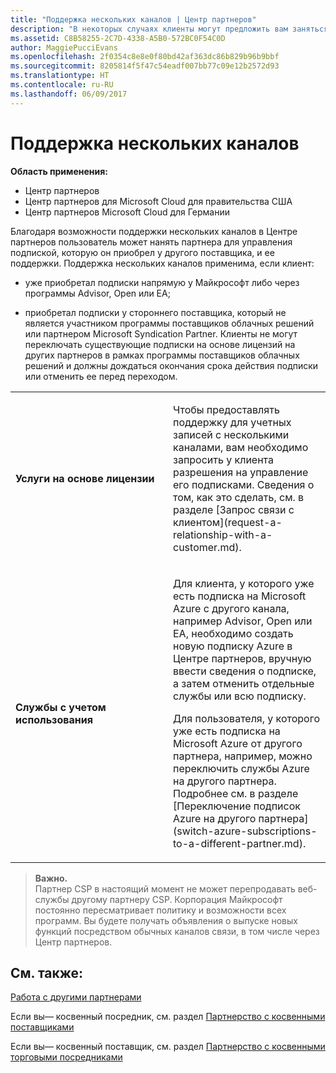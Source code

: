 ```yaml
---
title: "Поддержка нескольких каналов | Центр партнеров"
description: "В некоторых случаях клиенты могут предложить вам заняться подготовкой к работе и поддержкой их подписки, которую они приобрели в другом месте."
ms.assetid: C8B58255-2C7D-4338-A5B0-572BC0F54C0D
author: MaggiePucciEvans
ms.openlocfilehash: 2f0354c8e8e0f80bd42af363dc86b829b96b9bbf
ms.sourcegitcommit: 8205814f5f47c54eadf007bb77c09e12b2572d93
ms.translationtype: HT
ms.contentlocale: ru-RU
ms.lasthandoff: 06/09/2017
---
```

# <a name="multi-channel-support"></a>Поддержка нескольких каналов

**Область применения:**

-  Центр партнеров
-  Центр партнеров для Microsoft Cloud для правительства США
-  Центр партнеров Microsoft Cloud для Германии

Благодаря возможности поддержки нескольких каналов в Центре партнеров пользователь может нанять партнера для управления подпиской, которую он приобрел у другого поставщика, и ее поддержки. Поддержка нескольких каналов применима, если клиент:

-   уже приобретал подписки напрямую у Майкрософт либо через программы Advisor, Open или EA;

-   приобретал подписки у стороннего поставщика, который не является участником программы поставщиков облачных решений или партнером Microsoft Syndication Partner. Клиенты не могут переключать существующие подписки на основе лицензий на других партнеров в рамках программы поставщиков облачных решений и должны дождаться окончания срока действия подписки или отменить ее перед переходом.


<table>
<colgroup>
<col width="50%" />
<col width="50%" />
</colgroup>
<tbody>
<tr class="odd">
<td><p><strong>Услуги на основе лицензии</strong></p></td>
<td><p>Чтобы предоставлять поддержку для учетных записей с несколькими каналами, вам необходимо запросить у клиента разрешения на управление его подписками. Сведения о том, как это сделать, см. в разделе [Запрос связи с клиентом](request-a-relationship-with-a-customer.md).</p></td>
</tr>
<tr class="even">
<td><p><strong>Службы с учетом использования</strong></p></td>
<td>
<p>Для клиента, у которого уже есть подписка на Microsoft Azure с другого канала, например Advisor, Open или EA, необходимо создать новую подписку Azure в Центре партнеров, вручную ввести сведения о подписке, а затем отменить отдельные службы или всю подписку.</p>
<p>Для пользователя, у которого уже есть подписка на Microsoft Azure от другого партнера, например, можно переключить службы Azure на другого партнера. Подробнее см. в разделе [Переключение подписок Azure на другого партнера](switch-azure-subscriptions-to-a-different-partner.md).</p>
</td>
</tr>
</tbody>
</table>

>**Важно.**<br>
Партнер CSP в настоящий момент не может перепродавать веб-службы другому партнеру CSP. Корпорация Майкрософт постоянно пересматривает политику и возможности всех программ. Вы будете получать объявления о выпуске новых функций посредством обычных каналов связи, в том числе через Центр партнеров. 

## <a name="see-also"></a>См. также:

[Работа с другими партнерами](work-with-other-partners.md)

Если вы— косвенный посредник, см. раздел [Партнерство с косвенными поставщиками](indirect-reseller-tasks-in-partner-center.md)

Если вы— косвенный поставщик, см. раздел [Партнерство с косвенными торговыми посредниками](indirect-provider-tasks-in-partner-center.md) 

 

 



